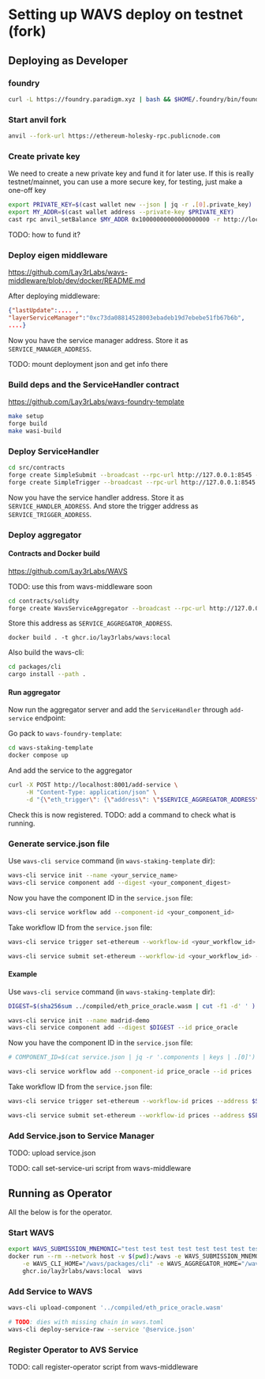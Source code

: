 # Setting up WAVS deploy on testnet (fork)

## Deploying as Developer

### foundry

```bash 
curl -L https://foundry.paradigm.xyz | bash && $HOME/.foundry/bin/foundryup
```

### Start anvil fork

```bash 
anvil --fork-url https://ethereum-holesky-rpc.publicnode.com
```

### Create private key

We need to create a new private key and fund it for later use. 
If this is really testnet/mainnet, you can use a more secure key, for testing, just make a one-off key

```bash
export PRIVATE_KEY=$(cast wallet new --json | jq -r .[0].private_key)
export MY_ADDR=$(cast wallet address --private-key $PRIVATE_KEY)
cast rpc anvil_setBalance $MY_ADDR 0x10000000000000000000 -r http://localhost:8545
```



TODO: how to fund it?

### Deploy eigen middleware

https://github.com/Lay3rLabs/wavs-middleware/blob/dev/docker/README.md

After deploying middleware:

```json
{"lastUpdate":.... ,
"layerServiceManager":"0xc73da08814528003ebadeb19d7ebebe51fb67b6b",
....}
```

Now you have the service manager address. Store it as `SERVICE_MANAGER_ADDRESS`.

TODO: mount deployment json and get info there

### Build deps and the ServiceHandler contract

https://github.com/Lay3rLabs/wavs-foundry-template

```bash
make setup
forge build
make wasi-build
```

### Deploy ServiceHandler

```bash
cd src/contracts
forge create SimpleSubmit --broadcast --rpc-url http://127.0.0.1:8545 --private-key "$PRIVATE_KEY" --constructor-args "$SERVICE_MANAGER_ADDRESS"
forge create SimpleTrigger --broadcast --rpc-url http://127.0.0.1:8545 --private-key "$PRIVATE_KEY"
```

Now you have the service handler address. Store it as `SERVICE_HANDLER_ADDRESS`.
And store the trigger address as `SERVICE_TRIGGER_ADDRESS`.

### Deploy aggregator

#### Contracts and Docker build

https://github.com/Lay3rLabs/WAVS

TODO: use this from wavs-middleware soon

```bash
cd contracts/solidty
forge create WavsServiceAggregator --broadcast --rpc-url http://127.0.0.1:8545 --private-key "$PRIVATE_KEY" --constructor-args "$SERVICE_HANDLER_ADDRESS"
```

Store this address as `SERVICE_AGGREGATOR_ADDRESS`.

`docker build . -t ghcr.io/lay3rlabs/wavs:local`

Also build the wavs-cli:

```bash
cd packages/cli
cargo install --path .
```

#### Run aggregator

Now run the aggregator server and add the `ServiceHandler` through `add-service` endpoint:

Go pack to `wavs-foundry-template`:

```bash
cd wavs-staking-template
docker compose up
```

And add the service to the aggregator

```bash
curl -X POST http://localhost:8001/add-service \
     -H "Content-Type: application/json" \
     -d "{\"eth_trigger\": {\"address\": \"$SERVICE_AGGREGATOR_ADDRESS\"}}"
```

Check this is now registered.
TODO: add a command to check what is running.

### Generate service.json file

Use `wavs-cli service` command (in `wavs-staking-template` dir):

```bash
wavs-cli service init --name <your_service_name>
wavs-cli service component add --digest <your_component_digest>
```

Now you have the component ID in the `service.json` file:

```bash
wavs-cli service workflow add --component-id <your_component_id>
```

Take workflow ID from the `service.json` file:

```bash
wavs-cli service trigger set-ethereum --workflow-id <your_workflow_id> --address <address_of_trigger_contract> --chain-name <chain_name> --event-hash <signature_or_hash_of_event_signature>

wavs-cli service submit set-ethereum --workflow-id <your_workflow_id> --address <address_of_service_handler> --chain-name <chain_name>
```

#### Example

Use `wavs-cli service` command (in `wavs-staking-template` dir):

```bash
DIGEST=$(sha256sum ../compiled/eth_price_oracle.wasm | cut -f1 -d' ' )

wavs-cli service init --name madrid-demo
wavs-cli service component add --digest $DIGEST --id price_oracle
```

Now you have the component ID in the `service.json` file:

```bash
# COMPONENT_ID=$(cat service.json | jq -r '.components | keys | .[0]')

wavs-cli service workflow add --component-id price_oracle --id prices
```

Take workflow ID from the `service.json` file:

```bash
wavs-cli service trigger set-ethereum --workflow-id prices --address $SERVICE_TRIGGER_ADDRESS --chain-name holesky-fork --event-hash "NewTrigger(bytes)"

wavs-cli service submit set-ethereum --workflow-id prices --address $SERVICE_HANDLER_ADDRESS --chain-name holesky-fork
```

### Add Service.json to Service Manager

TODO: upload service.json

TODO: call set-service-uri script from wavs-middleware

## Running as Operator

All the below is for the operator.

### Start WAVS

```bash
export WAVS_SUBMISSION_MNEMONIC="test test test test test test test test test test test junk"
docker run --rm --network host -v $(pwd):/wavs -e WAVS_SUBMISSION_MNEMONIC -e WAVS_HOME="/wavs/packages/wavs" \
    -e WAVS_CLI_HOME="/wavs/packages/cli" -e WAVS_AGGREGATOR_HOME="/wavs/packages/aggregator" \
    ghcr.io/lay3rlabs/wavs:local  wavs
```

### Add Service to WAVS

```bash
wavs-cli upload-component '../compiled/eth_price_oracle.wasm'

# TODO: dies with missing chain in wavs.toml
wavs-cli deploy-service-raw --service '@service.json'
```

### Register Operator to AVS Service

TODO: call register-operator script from wavs-middleware